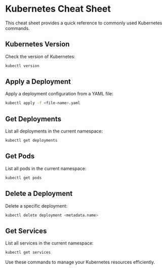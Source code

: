 # Kubernetes Cheat Sheet

This cheat sheet provides a quick reference to commonly used Kubernetes commands.

## Kubernetes Version
Check the version of Kubernetes:
```bash
kubectl version
```

## Apply a Deployment
Apply a deployment configuration from a YAML file:
```bash
kubectl apply -f <file-name>.yaml
```

## Get Deployments
List all deployments in the current namespace:
```bash
kubectl get deployments
```

## Get Pods
List all pods in the current namespace:
```bash
kubectl get pods
```

## Delete a Deployment
Delete a specific deployment:
```bash
kubectl delete deployment <metadata.name>
```

## Get Services
List all services in the current namespace:
```bash
kubectl get services
```

Use these commands to manage your Kubernetes resources efficiently.